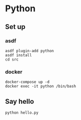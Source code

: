# Python

## Set up

### asdf

```shell
asdf plugin-add python
asdf install
cd src
```

### docker

```shell
docker-compose up -d
docker exec -it python /bin/bash
```

## Say hello

```shell
python hello.py
```
